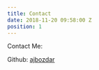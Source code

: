 ```yaml
---
title: Contact
date: 2018-11-20 09:58:00 Z
position: 1
---
```


Contact Me:

Github: [ajbozdar](https://github.com/ajbozdar)